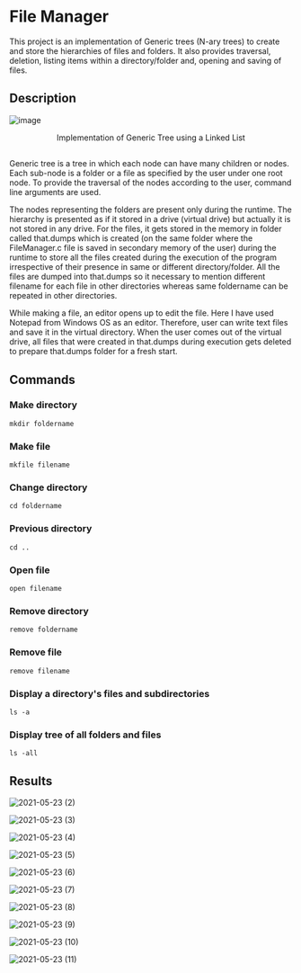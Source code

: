 # File Manager

This project is an implementation of Generic trees (N-ary trees) to create and store the hierarchies of files and folders. It also provides traversal, deletion, listing items within a directory/folder and, opening and saving of files.   

## Description

![image](https://user-images.githubusercontent.com/65674133/119253388-aae93780-bbce-11eb-86e9-9a5914e6ac46.png)

<div align="center">Implementation of Generic Tree using a Linked List</div>


##
Generic tree is a tree in which each node can have many children or nodes. Each sub-node is a folder or a file as specified by the user under one root node. To provide the traversal of the nodes according to the user, command line arguments are used. 

The nodes representing the folders are present only during the runtime. The hierarchy is presented as if it stored in a drive (virtual drive) but actually it is not stored in any drive. For the files, it gets stored in the memory in folder called that.dumps which is created (on the same folder where the FileManager.c file is saved in secondary memory of the user) during the runtime to store all the files created during the execution of the program irrespective of their presence in same or different directory/folder. All the files are dumped into that.dumps so it necessary to mention different filename for each file in other directories whereas same foldername can be repeated in other directories.

While making a file, an editor opens up to edit the file. Here I have used Notepad from Windows OS as an editor. Therefore, user can write text files and save it in the virtual directory. When the user comes out of the virtual drive, all files that were created in that.dumps during execution gets deleted to prepare that.dumps folder for a fresh start.

## Commands

### Make directory 
~~~
mkdir foldername
~~~
### Make file 
~~~
mkfile filename
~~~
### Change directory 
~~~
cd foldername
~~~
### Previous directory 
~~~
cd ..
~~~
### Open file 
~~~
open filename
~~~
### Remove directory 
~~~
remove foldername
~~~
### Remove file
~~~
remove filename
~~~
### Display a directory's files and subdirectories
~~~
ls -a
~~~
### Display tree of all folders and files 
~~~
ls -all
~~~

## Results

![2021-05-23 (2)](https://user-images.githubusercontent.com/65674133/119256818-1daede80-bbe0-11eb-92f4-bb0318ecf377.png)

![2021-05-23 (3)](https://user-images.githubusercontent.com/65674133/119256825-2c959100-bbe0-11eb-8346-2a9cc50db7be.png)

![2021-05-23 (4)](https://user-images.githubusercontent.com/65674133/119256826-2ef7eb00-bbe0-11eb-84cc-aa4932891c6e.png)

![2021-05-23 (5)](https://user-images.githubusercontent.com/65674133/119256827-2f908180-bbe0-11eb-961f-960b248fbfc8.png)

![2021-05-23 (6)](https://user-images.githubusercontent.com/65674133/119256828-30291800-bbe0-11eb-87d9-f87b1bf1142c.png)

![2021-05-23 (7)](https://user-images.githubusercontent.com/65674133/119256829-30291800-bbe0-11eb-8190-294a90618144.png)

![2021-05-23 (8)](https://user-images.githubusercontent.com/65674133/119256830-30c1ae80-bbe0-11eb-9f2e-979bd2a402eb.png)

![2021-05-23 (9)](https://user-images.githubusercontent.com/65674133/119256832-315a4500-bbe0-11eb-9172-b9d0039f2bc3.png)

![2021-05-23 (10)](https://user-images.githubusercontent.com/65674133/119256833-31f2db80-bbe0-11eb-82c1-96438f003e7b.png)

![2021-05-23 (11)](https://user-images.githubusercontent.com/65674133/119256834-31f2db80-bbe0-11eb-9951-1d9bc4df85ff.png)
